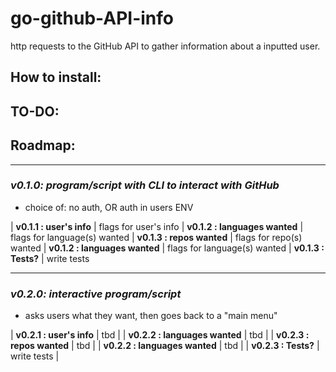 # go-github-API-info

http requests to the GitHub API to gather information about a inputted user.

## How to install:

## TO-DO:

## Roadmap:

___
### **_v0.1.0: program/script with CLI to interact with GitHub_**
- choice of: no auth, OR auth in users ENV

| **v0.1.1 : user's info** | flags for user's info
| **v0.1.2 : languages wanted** | flags for language(s) wanted
| **v0.1.3 : repos wanted** | flags for repo(s) wanted
| **v0.1.2 : languages wanted** | flags for language(s) wanted
| **v0.1.3 : Tests?** | write tests

___
### **_v0.2.0: interactive program/script_**
- asks users what they want, then goes back to a "main menu"

| **v0.2.1 : user's info** | tbd |
| **v0.2.2 : languages wanted** | tbd |
| **v0.2.3 : repos wanted** | tbd |
| **v0.2.2 : languages wanted** | tbd |
| **v0.2.3 : Tests?** | write tests |
